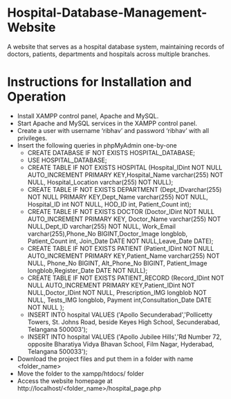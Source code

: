 # Hospital-Database-Management-Website
A website that serves as a hospital database system, maintaining records of doctors, patients, departments and hospitals across multiple branches.
# Instructions for Installation and Operation
* Install XAMPP control panel, Apache and MySQL.
* Start Apache and MySQL services in the XAMPP control panel.
* Create a user with username ‘ribhav’ and password ‘ribhav’ with all privileges.
* Insert the following queries in phpMyAdmin one-by-one
    * CREATE DATABASE IF NOT EXISTS HOSPITAL_DATABASE;
    * USE HOSPITAL_DATABASE;
    * CREATE TABLE IF NOT EXISTS HOSPITAL (Hospital_IDint NOT NULL AUTO_INCREMENT PRIMARY KEY,Hospital_Name varchar(255) NOT NULL, Hospital_Location varchar(255) NOT NULL);
    * CREATE TABLE IF NOT EXISTS DEPARTMENT (Dept_IDvarchar(255) NOT NULL PRIMARY KEY,Dept_Name varchar(255) NOT NULL, Hospital_ID int NOT NULL, HOD_ID int, Patient_Count int);
    * CREATE TABLE IF NOT EXISTS DOCTOR (Doctor_IDint NOT NULL AUTO_INCREMENT PRIMARY KEY, Doctor_Name varchar(255) NOT NULL,Dept_ID varchar(255) NOT NULL, Work_Email varchar(255),Phone_No BIGINT,Doctor_Image longblob, Patient_Count int, Join_Date DATE NOT NULL,Leave_Date DATE);
    * CREATE TABLE IF NOT EXISTS PATIENT (Patient_IDint NOT NULL AUTO_INCREMENT PRIMARY KEY,Patient_Name varchar(255) NOT NULL, Phone_No BIGINT, Alt_Phone_No BIGINT, Patient_Image longblob,Register_Date DATE NOT NULL);
    * CREATE TABLE IF NOT EXISTS PATIENT_RECORD (Record_IDint NOT NULL AUTO_INCREMENT PRIMARY KEY,Patient_IDint NOT NULL,Doctor_IDint NOT NULL, Prescription_IMG longblob NOT NULL, Tests_IMG longblob, Payment int,Consultation_Date DATE NOT NULL );
    * INSERT INTO hospital VALUES ('Apollo Secunderabad','Pollicetty Towers, St. Johns Road, beside Keyes High School, Secunderabad, Telangana 500003');
    * INSERT INTO hospital VALUES ('Apollo Jubilee Hills','Rd Number 72, opposite Bharatiya Vidya Bhavan School, Film Nagar, Hyderabad, Telangana 500033');
* Download the project files and put them in a folder with name <folder_name>
* Move the folder to the xampp/htdocs/ folder
* Access the website homepage at http://localhost/<folder_name>/hospital_page.php
